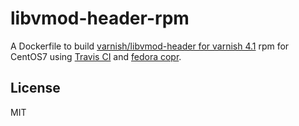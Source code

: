 libvmod-header-rpm
==================

A Dockerfile to build [varnish/libvmod-header for varnish 4.1](https://github.com/varnish/libvmod-header/tree/4.1) rpm for CentOS7 using [Travis CI](https://travis-ci.org/) and [fedora copr](https://copr.fedoraproject.org/).

## License
MIT
